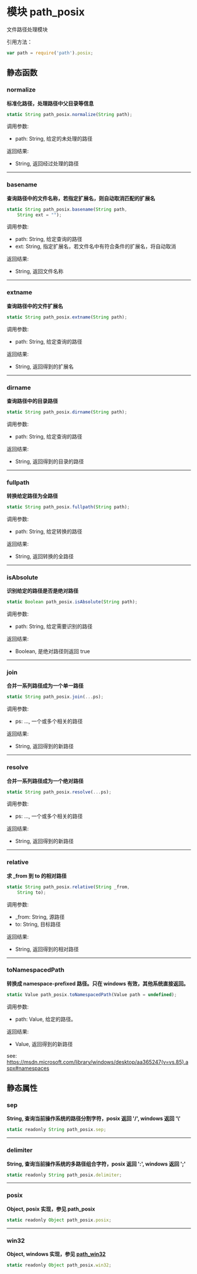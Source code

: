 # 模块 path_posix
文件路径处理模块

引用方法：

```JavaScript
var path = require('path').posix;
```

## 静态函数
        
### normalize
**标准化路径，处理路径中父目录等信息**

```JavaScript
static String path_posix.normalize(String path);
```

调用参数:
* path: String, 给定的未处理的路径

返回结果:
* String, 返回经过处理的路径

--------------------------
### basename
**查询路径中的文件名称，若指定扩展名，则自动取消匹配的扩展名**

```JavaScript
static String path_posix.basename(String path,
    String ext = "");
```

调用参数:
* path: String, 给定查询的路径
* ext: String, 指定扩展名，若文件名中有符合条件的扩展名，将自动取消

返回结果:
* String, 返回文件名称

--------------------------
### extname
**查询路径中的文件扩展名**

```JavaScript
static String path_posix.extname(String path);
```

调用参数:
* path: String, 给定查询的路径

返回结果:
* String, 返回得到的扩展名

--------------------------
### dirname
**查询路径中的目录路径**

```JavaScript
static String path_posix.dirname(String path);
```

调用参数:
* path: String, 给定查询的路径

返回结果:
* String, 返回得到的目录的路径

--------------------------
### fullpath
**转换给定路径为全路径**

```JavaScript
static String path_posix.fullpath(String path);
```

调用参数:
* path: String, 给定转换的路径

返回结果:
* String, 返回转换的全路径

--------------------------
### isAbsolute
**识别给定的路径是否是绝对路径**

```JavaScript
static Boolean path_posix.isAbsolute(String path);
```

调用参数:
* path: String, 给定需要识别的路径

返回结果:
* Boolean, 是绝对路径则返回 true

--------------------------
### join
**合并一系列路径成为一个单一路径**

```JavaScript
static String path_posix.join(...ps);
```

调用参数:
* ps: ..., 一个或多个相关的路径

返回结果:
* String, 返回得到的新路径

--------------------------
### resolve
**合并一系列路径成为一个绝对路径**

```JavaScript
static String path_posix.resolve(...ps);
```

调用参数:
* ps: ..., 一个或多个相关的路径

返回结果:
* String, 返回得到的新路径

--------------------------
### relative
**求 _from 到 to 的相对路径**

```JavaScript
static String path_posix.relative(String _from,
    String to);
```

调用参数:
* _from: String, 源路径
* to: String, 目标路径

返回结果:
* String, 返回得到的相对路径

--------------------------
### toNamespacedPath
**转换成 namespace-prefixed 路径。只在 windows 有效，其他系统直接返回。**

```JavaScript
static Value path_posix.toNamespacedPath(Value path = undefined);
```

调用参数:
* path: Value, 给定的路径。

返回结果:
* Value, 返回得到的新路径

see: https://msdn.microsoft.com/library/windows/desktop/aa365247(v=vs.85).aspx#namespaces

## 静态属性
        
### sep
**String, 查询当前操作系统的路径分割字符，posix 返回 '/', windows 返回  '\\'**

```JavaScript
static readonly String path_posix.sep;
```

--------------------------
### delimiter
**String, 查询当前操作系统的多路径组合字符，posix 返回 ':', windows 返回  ';'**

```JavaScript
static readonly String path_posix.delimiter;
```

--------------------------
### posix
**Object, posix 实现，参见 path_posix**

```JavaScript
static readonly Object path_posix.posix;
```

--------------------------
### win32
**Object, windows 实现，参见 [path_win32](path_win32.md)**

```JavaScript
static readonly Object path_posix.win32;
```

